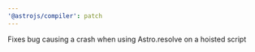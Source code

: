 ```yaml
---
'@astrojs/compiler': patch
---
```


Fixes bug causing a crash when using Astro.resolve on a hoisted script
